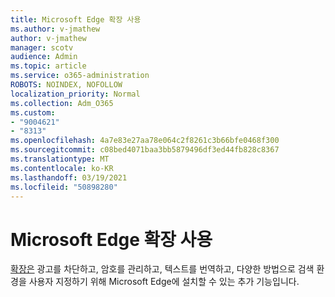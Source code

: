 ```yaml
---
title: Microsoft Edge 확장 사용
ms.author: v-jmathew
author: v-jmathew
manager: scotv
audience: Admin
ms.topic: article
ms.service: o365-administration
ROBOTS: NOINDEX, NOFOLLOW
localization_priority: Normal
ms.collection: Adm_O365
ms.custom:
- "9004621"
- "8313"
ms.openlocfilehash: 4a7e83e27aa78e064c2f8261c3b66bfe0468f300
ms.sourcegitcommit: c08bed4071baa3bb5879496df3ed44fb828c8367
ms.translationtype: MT
ms.contentlocale: ko-KR
ms.lasthandoff: 03/19/2021
ms.locfileid: "50898280"
---
```

# <a name="use-microsoft-edge-extensions"></a>Microsoft Edge 확장 사용

[확장은](https://go.microsoft.com/fwlink/?linkid=2135619) 광고를 차단하고, 암호를 관리하고, 텍스트를 번역하고, 다양한 방법으로 검색 환경을 사용자 지정하기 위해 Microsoft Edge에 설치할 수 있는 추가 기능입니다.
